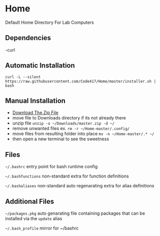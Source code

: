 # Home
Default Home Directory For Lab Computers

## Dependencies
-curl 

## Automatic Installation
`curl -L --silent https://raw.githubusercontent.com/Code417/Home/master/installer.sh | bash`

## Manual Installation
- [Download The Zip File](https://github.com/Code417/Home/archive/master.zip)
- move file to Downloads directory if its not already there
- unzip file `unzip -o ~/Downloads/master.zip -d ~/`
- remove unwanted files ex. `rm -r ~/Home-master/.config/` 
- move files from resulting folder into place `mv -n ~/Home-master/.* ~/`
- then open a new terminal to see the sweetness

## Files
`~/.bashrc` entry point for bash runtime config

`~/.bashfunctions` non-standard extra for function definitions

`~/.bashaliases` non-standard auto regenarating extra for alias definitions

## Additional Files
`~/packages.pkg` auto genarating file containing packages that can be installed via the `update` alias 

`~/.bash_profile` mirror for ~/bashrc
